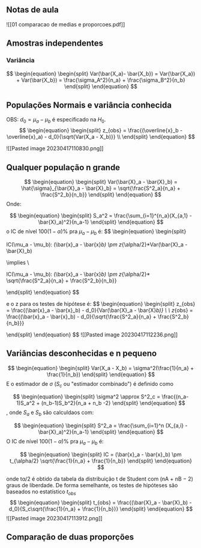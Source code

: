 ## Notas de aula
![[01 comparacao de medias e proporcoes.pdf]]

## Amostras independentes

### Variância
$$
\begin{equation}
\begin{split}
Var(\bar{X_a}- \bar{X_b}) = Var(\bar{X_a}) + Var(\bar{X_b}) = \frac{\sigma_A^2}{n_a} + \frac{\sigma_B^2}{n_b}
\end{split}
\end{equation}
$$
## Populações Normais e variância conhecida
OBS: $d_0 = \mu_a - \mu_b$ é especificado na $H_0$.
$$
\begin{equation}
\begin{split}
z_{obs} = \frac{(\overline{x}_b - \overline{x}_a) - d_0}{\sqrt{Var(X_a - X_b)}} \\
\end{split}
\end{equation}
$$


![[Pasted image 20230417110830.png]]


## Qualquer população n grande
$$
\begin{equation}
\begin{split}
Var(\bar{X}_a - \bar{X}_b) = \hat{\sigma}_{\bar{X}_a - \bar{X}_b} = \sqrt{\frac{S^2_a}{n_a} + \frac{S^2_b}{n_b}}
\end{split}
\end{equation}
$$
Onde:

$$
\begin{equation}
\begin{split}
S_a^2 = \frac{\sum_{i=1}^{n_a}(X_{a,1} - \bar{X}_a)^2}{n_a-1}
\end{split}
\end{equation}
$$
o IC de nível $100(1-\alpha)\%$ pra $\mu_a - \mu_b$ é:
$$
\begin{equation}
\begin{split}

IC(\mu_a - \mu_b): (\bar{x}_a - \bar{x}_b) \pm z_{\alpha/2}*Var(\bar{X}_a - \bar{X}_b)

\implies \\

IC(\mu_a - \mu_b): (\bar{x}_a - \bar{x}_b) \pm z_{\alpha/2}*
\sqrt{\frac{S^2_a}{n_a} + \frac{S^2_b}{n_b}}

\end{split}
\end{equation}
$$

e o z para os testes de hipótese é:
$$
\begin{equation}
\begin{split}
z_{obs} = \frac{(\bar{x}_a - \bar{x}_b) - d_0}{Var(\bar{X}_a - \bar{X}_b)}
\\ \\
z_{obs} = \frac{(\bar{x}_a - \bar{x}_b) - d_0}{\sqrt{\frac{S^2_a}{n_a} + \frac{S^2_b}{n_b}}}


\end{split}
\end{equation}
$$
![[Pasted image 20230417112236.png]]

## Variâncias desconhecidas e n pequeno
$$
\begin{equation}
\begin{split}
Var(X_a - X_b) = \sigma^2(\frac{1}{n_a} + \frac{1}{n_b})
\end{split}
\end{equation}
$$
E o estimador de $\sigma$ ($S_c$ ou "estimador combinado") é definido como

$$
\begin{equation}
\begin{split}
\sigma^2 \approx S^2_c = \frac{(n_a-1)S_a^2 + (n_b-1)S_b^2}{n_a + n_b -2}
\end{split}
\end{equation}
$$
, onde $S_a$ e $S_b$ são calculdaos com:

$$
\begin{equation}
\begin{split}
S^2_a = \frac{\sum_{i=1}^n (X_{a,i} - \bar{X}_a)^2}{n_a-1}
\end{split}
\end{equation}
$$
O IC de nível $100(1-\alpha)\%$ pra $\mu_a - \mu_b$ é:

$$
\begin{equation}
\begin{split}
IC = (\bar{x}_a - \bar{x}_b) \pm t_{\alpha/2} \sqrt{\frac{1}{n_a} + \frac{1}{n_b}}
\end{split}
\end{equation}
$$

onde tα/2 é obtido da tabela da distribuição t de Student com (nA + nB − 2) graus de liberdade. De forma semelhante, os testes de hipóteses são baseados no estatístico $t_{obs}$
$$
\begin{equation}
\begin{split}
t_{obs} = \frac{(\bar{X}_a - \bar{X}_b) - d_0}{S_c\sqrt{\frac{1}{n_a} + \frac{1}{n_b}}}
\end{split}
\end{equation}
$$
![[Pasted image 20230417113912.png]]

## Comparação de duas proporções
